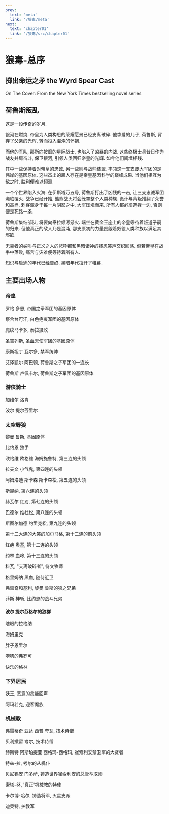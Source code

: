 ```yaml
---
prev:
  text: 'meta'
  link: '/狼毒/meta'
next:
  text: 'chapter01'
  link: '/狼毒/src/chapter01'
---
```


# 狼毒-总序

## 掷出命运之矛 the Wyrd Spear Cast

On The Cover: From the New York Times bestselling novel series

## 荷鲁斯叛乱

这是一段传奇的岁月.

银河在燃烧. 帝皇为人类构思的荣耀愿景已经支离破碎. 他挚爱的儿子, 荷鲁斯, 背弃了父亲的光辉, 转而投入混沌的怀抱.

而他的军队, 那所向披靡的星际战士, 也陷入了凶暴的内战. 这些终极士兵昔日作为战友并肩奋斗, 保卫银河, 引领人类回归帝皇的光辉. 如今他们阋墙相残.

其中一些保持着对帝皇的忠诚, 另一些则与战帅结盟. 率领这一支支庞大军团的是伟岸的基因原体. 这些杰出的超人存在是帝皇基因科学的巅峰成果. 当他们相互为敌之时, 胜利便难以预测.

一个个世界陷入火海. 在伊斯塔万五号, 荷鲁斯打出了凶残的一击, 让三支忠诚军团濒临覆灭. 战争已经开始, 熊熊战火将会笼罩整个人类种族. 诡计与背叛推翻了荣誉和高尚. 刺客藏身于每一片阴影之中. 大军压境而来. 所有人都必须选择一边, 否则便是死路一条.

荷鲁斯集结部队, 将要向泰拉倾泻怒火. 端坐在黄金王座上的帝皇等待着叛道子嗣的归来. 但他真正的敌人乃是混沌, 那支原初的力量觊觎着奴役人类种族以满足其邪欲.

无辜者的尖叫与正义之人的悲呼都和黑暗诸神的残忍笑声交织回荡. 倘若帝皇在战争中落败, 痛苦与灾难便等待着所有人.

知识与启迪的年代已经告终. 黑暗年代拉开了帷幕.

## 主要出场人物

### 帝皇

罗格 多恩, 帝国之拳军团的基因原体

察合台可汗, 白色疤痕军团的基因原体

魔纹马卡多, 泰拉摄政

圣吉列斯, 圣血天使军团的基因原体

康斯坦丁 瓦尔多, 禁军统帅

艾泽凯尔 阿巴顿, 荷鲁斯之子军团的一连长

荷鲁斯 卢佩卡尔, 荷鲁斯之子军团的基因原体

### 游侠骑士

加维尔 洛肯

波尔 提尔芬里尔

### 太空野狼

黎曼 鲁斯, 基因原体

比约恩 独手

欧格维 欧格维 海姆施鲁特, 第三连的头领

拉夫文 小气鬼, 第四连的头领

阿姆洛迪 斯卡森 斯卡森松, 第五连的头领

斯昆纳, 第六连的头领

赫瓦尔 红刃, 第七连的头领

巴德尔 维杜松, 第八连的头领

斯图尔加德 约里克松, 第九连的头领

第十二大连的大笑的加尔马格, 第十二连的前头领

红疤 奥基, 第十二连的头领

约林 血嗥, 第十三连的头领

科瓦, "支离破碎者", 符文牧师

格里姆纳 黑血, 随侍近卫

弗雷奇和基利, 黎曼 鲁斯的狼之兄弟

菲斯 神斩, 比约恩的战斗兄弟

#### 波尔 提尔芬格尔的狼群

瞎眼的拉格纳

海姆里克

胖子恩里尔

唠叨的弗罗可

快乐的格林

### 下界居民

妖王, 恶意的灵能回声

阿玛若克, 迎客魔族

### 机械教

弗雷蒂奇 亚达 西普 夸瓦, 技术侍僧

贝利撒留 考尔, 技术侍僧

赫斯特 阿斯珀提亚 西格玛-西格玛, 崔索利安禁卫军的大贤者

特兹-拉, 考尔的从机仆

贝尼锡安 门多萨, 铸造世界崔索利安的总管萃取师

索塔-努, '真正'机械教的特使

卡尔博-哈尔, 铸造将军, 火星支派

迪奥特, 护教军
